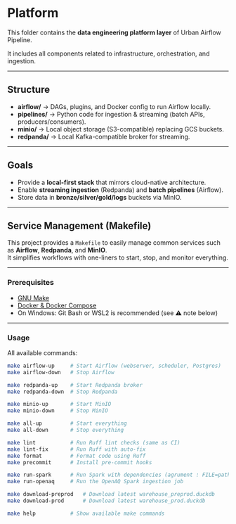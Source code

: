 # Platform

This folder contains the **data engineering platform layer** of Urban Airflow Pipeline.

It includes all components related to infrastructure, orchestration, and ingestion.

---

## Structure
- **airflow/** → DAGs, plugins, and Docker config to run Airflow locally.
- **pipelines/** → Python code for ingestion & streaming (batch APIs, producers/consumers).
- **minio/** → Local object storage (S3-compatible) replacing GCS buckets.
- **redpanda/** → Local Kafka-compatible broker for streaming.

---

## Goals
- Provide a **local-first stack** that mirrors cloud-native architecture.
- Enable **streaming ingestion** (Redpanda) and **batch pipelines** (Airflow).
- Store data in **bronze/silver/gold/logs** buckets via MinIO.

---

## Service Management (Makefile)

This project provides a `Makefile` to easily manage common services such as **Airflow**, **Redpanda**, and **MinIO**.  
It simplifies workflows with one-liners to start, stop, and monitor everything.

---

### Prerequisites

- [GNU Make](https://www.gnu.org/software/make/)  
- [Docker & Docker Compose](https://docs.docker.com/)  
- On Windows: Git Bash or WSL2 is recommended (see ⚠️ note below)

---

### Usage

All available commands:

```bash
make airflow-up     # Start Airflow (webserver, scheduler, Postgres)
make airflow-down   # Stop Airflow

make redpanda-up    # Start Redpanda broker
make redpanda-down  # Stop Redpanda

make minio-up       # Start MinIO
make minio-down     # Stop MinIO

make all-up         # Start everything
make all-down       # Stop everything

make lint           # Run Ruff lint checks (same as CI)
make lint-fix       # Run Ruff with auto-fix
make format         # Format code using Ruff
make precommit      # Install pre-commit hooks

make run-spark      # Run Spark with dependencies (agrument : FILE=path/to/your_script.py)
make run-openaq     # Run the OpenAQ Spark ingestion job

make download-preprod   # Download latest warehouse_preprod.duckdb
make download-prod      # Download latest warehouse_prod.duckdb

make help           # Show available make commands
